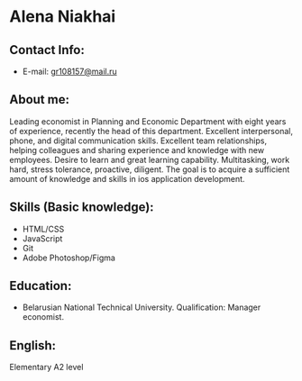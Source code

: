 # Alena Niakhai

## Contact Info:
* E-mail: gr108157@mail.ru

## About me:
Leading economist in Planning and Economic Department with eight years of experience, recently the head of this department. Excellent interpersonal, phone, and digital communication skills. Excellent team relationships, helping colleagues and sharing experience and knowledge with new employees. Desire to learn and great learning capability. Multitasking, work hard, stress tolerance, proactive, diligent. The goal is to acquire a sufficient amount of knowledge and skills in ios application development.

## Skills (Basic knowledge):
*	HTML/CSS
*	JavaScript
*	Git
*	Adobe Photoshop/Figma

## Education:
*	Belarusian National Technical University. Qualification:  Manager economist.

## English:
Elementary A2 level
